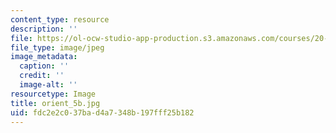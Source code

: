 ```yaml
---
content_type: resource
description: ''
file: https://ol-ocw-studio-app-production.s3.amazonaws.com/courses/20-109-laboratory-fundamentals-in-biological-engineering-spring-2010/fdc2e2c037bad4a7348b197fff25b182_orient_5b.jpg
file_type: image/jpeg
image_metadata:
  caption: ''
  credit: ''
  image-alt: ''
resourcetype: Image
title: orient_5b.jpg
uid: fdc2e2c0-37ba-d4a7-348b-197fff25b182
---
```

